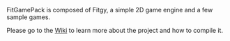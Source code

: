 FitGamePack is composed of Fitgy, a simple 2D game engine and a few sample
games.

Please go to the
[Wiki](https://github.com/amir-hadzic/FitGamePack/wiki) to
learn more about the project and how to compile it.
